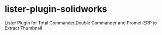 # lister-plugin-solidworks
Lister Plugin for Total Commander,Double Commander and Promet-ERP to Extract Thumbnail 
